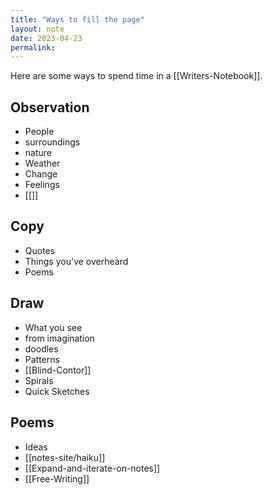 ```yaml
---
title: "Ways to fill the page"
layout: note
date: 2023-04-23
permalink:
---
```


Here are some ways to spend time in a [[Writers-Notebook]]. 

## Observation

- People 
- surroundings 
- nature 
- Weather
- Change
- Feelings
- [[]]

## Copy

- Quotes
- Things you've overheard
- Poems

## Draw

- What you see
- from imagination
- doodles
- Patterns
- [[Blind-Contor]] 
- Spirals
- Quick Sketches

## Poems

- Ideas 
- [[notes-site/haiku]]
- [[Expand-and-iterate-on-notes]]
- [[Free-Writing]]
